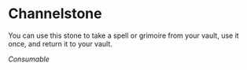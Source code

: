# Channelstone

You can use this stone to take a spell or grimoire from your vault, use it once, and return it to your vault.

*Consumable*
